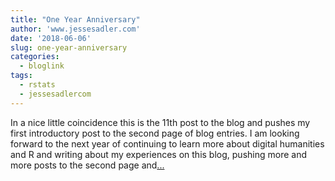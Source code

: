 ```yaml
---
title: "One Year Anniversary"
author: 'www.jessesadler.com'
date: '2018-06-06'
slug: one-year-anniversary
categories:
  - bloglink
tags:
  - rstats
  - jessesadlercom
---
```


In a nice little coincidence this is the 11th post to the blog and pushes my first introductory post to the second page of blog entries. I am looking forward to the next year of continuing to learn more about digital humanities and R and writing about my experiences on this blog, pushing more and more posts to the second page and[... <i class="fas fa-external-link-alt"></i>](https://jessesadler.com/post/one-year-reflections/)


